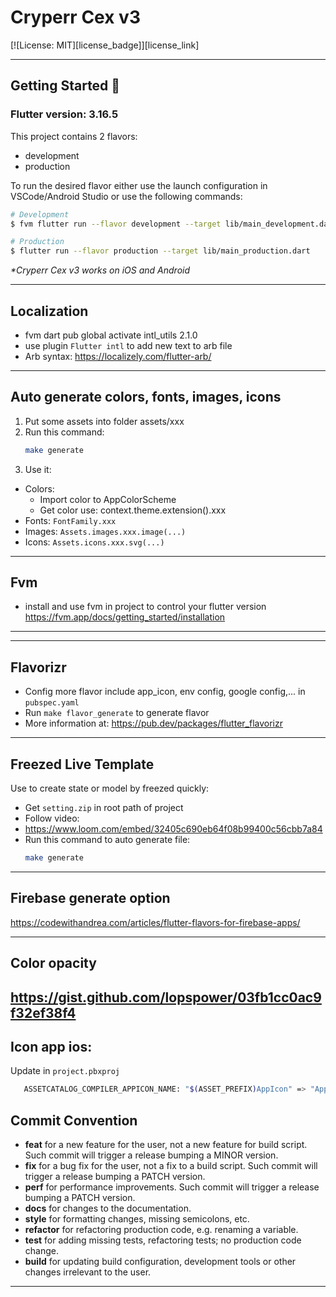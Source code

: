 # Cryperr Cex v3

[![License: MIT][license_badge]][license_link]

---

## Getting Started 🚀

### Flutter version: 3.16.5

This project contains 2 flavors:

- development
- production

To run the desired flavor either use the launch configuration in VSCode/Android Studio or use the following commands:

```sh
# Development
$ fvm flutter run --flavor development --target lib/main_development.dart

# Production
$ flutter run --flavor production --target lib/main_production.dart
```

_\*Cryperr Cex v3 works on iOS and Android_

---

## Localization

- fvm dart pub global activate intl_utils 2.1.0
- use plugin ``Flutter intl`` to add new text to arb file
- Arb syntax: https://localizely.com/flutter-arb/

---

## Auto generate colors, fonts, images, icons

1. Put some assets into folder assets/xxx
2. Run this command:
    ```sh
    make generate
    ```
3. Use it:

- Colors:
    - Import color to AppColorScheme
    - Get color use: context.theme.extension<AppColorScheme>().xxx
- Fonts: `FontFamily.xxx`
- Images: `Assets.images.xxx.image(...)`
- Icons: `Assets.icons.xxx.svg(...)`

---

## Fvm

- install and use fvm in project to control your flutter version
  https://fvm.app/docs/getting_started/installation

---

---

## Flavorizr

- Config more flavor include app_icon, env config, google config,... in `pubspec.yaml`
- Run `make flavor_generate` to generate flavor
- More information at: https://pub.dev/packages/flutter_flavorizr

---

## Freezed Live Template

Use to create state or model by freezed quickly:

- Get `setting.zip` in root path of project
- Follow video:
- https://www.loom.com/embed/32405c690eb64f08b99400c56cbb7a84
- Run this command to auto generate file:
    ```sh
    make generate
    ```

---

## Firebase generate option

https://codewithandrea.com/articles/flutter-flavors-for-firebase-apps/

---

## Color opacity

https://gist.github.com/lopspower/03fb1cc0ac9f32ef38f4
---

## Icon app ios:
Update in `project.pbxproj`
 ```sh
    ASSETCATALOG_COMPILER_APPICON_NAME: "$(ASSET_PREFIX)AppIcon" => "AppIcon-$(ASSET_PREFIX)";
 ```
  
## Commit Convention

- **feat** for a new feature for the user, not a new feature for build script. Such commit will trigger a release
  bumping a MINOR version.
- **fix** for a bug fix for the user, not a fix to a build script. Such commit will trigger a release bumping a PATCH
  version.
- **perf** for performance improvements. Such commit will trigger a release bumping a PATCH version.
- **docs** for changes to the documentation.
- **style** for formatting changes, missing semicolons, etc.
- **refactor** for refactoring production code, e.g. renaming a variable.
- **test** for adding missing tests, refactoring tests; no production code change.
- **build** for updating build configuration, development tools or other changes irrelevant to the user.

---




